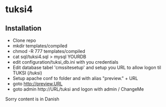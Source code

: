 # tuksi4
## Installation
* Clone repo
* mkdir templates/compiled
* chmod -R 777 templates/compiled
* cat sql/tuksi4.sql > mysql YOURDB
* edit configuration/tuksi_db.ini with you credentials
* Edit database tabel 'cmssitesetup' and setup you URL to allow logon til TUKSI (/tuksi)
* Setup apache conf to folder and with alias  "preview." + URL
* goto http://preview.URL
* goto admin http://URL/tuksi and logon with admin / ChangeMe


Sorry content is in Danish

